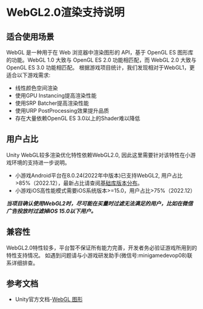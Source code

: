 # WebGL2.0渲染支持说明
 
## 适合使用场景
WebGL 是一种用于在 Web 浏览器中渲染图形的 API，基于 OpenGL ES 图形库的功能。WebGL 1.0 大致与 OpenGL ES 2.0 功能相匹配，而 WebGL 2.0 大致与 OpenGL ES 3.0 功能相匹配。
根据游戏项目统计，我们发现相对于WebGL1，更适合以下游戏需求:
- 线性颜色空间渲染
- 使用GPU Instancing提高渲染性能
- 使用SRP Batcher提高渲染性能
- 使用URP PostProcessing效果提升品质
- 存在大量依赖OpenGL ES 3.0以上的Shader难以降低


## 用户占比
Unity WebGL较多渲染优化特性依赖WebGL2.0, 因此这里需要针对该特性在小游戏环境的支持进一步说明。
- 小游戏Android平台在8.0.24(2022年中版本)已支持WebGL2, 用户占比>85%（2022.12），最新占比请查阅[基础库版本分布](https://developers.weixin.qq.com/minigame/dev/guide/runtime/client-lib/version.html)。
- 小游戏iOS高性能模式需要iOS系统版本>=15.0，用户占比>75%（2022.12）

***当项目确认使用WebGL2时，尽可能在买量时过滤无法满足的用户，比如在微信广告投放时过滤掉iOS 15.0以下用户。*** 

## 兼容性
 WebGL2.0特性较多，平台暂不保证所有能力完善，开发者务必验证游戏所用到的特性支持情况。
 如遇到问题请与小游戏研发助手(微信号:minigamedevop08)联系详细排查。


## 参考文档
- Unity官方文档-[WebGL 图形](https://docs.unity3d.com/cn/2021.2/Manual/webgl-graphics.html)

